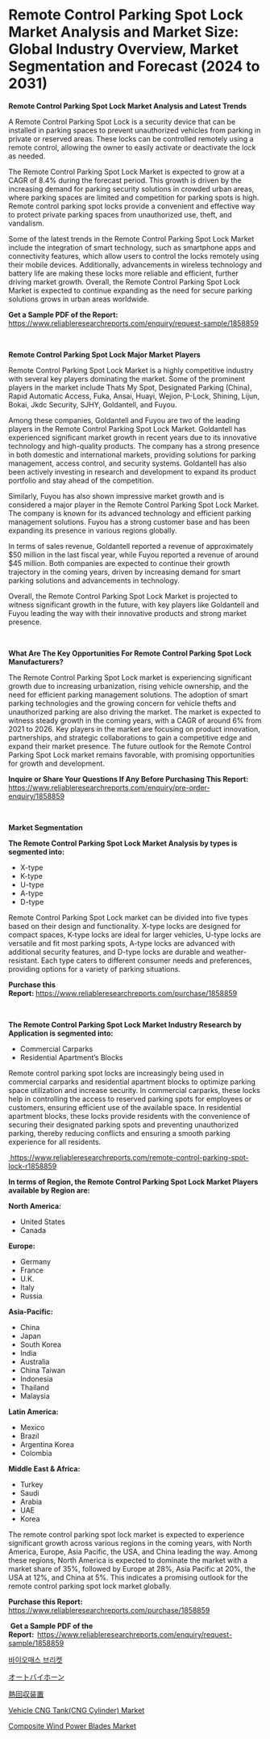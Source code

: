 <p><h1>Remote Control Parking Spot Lock Market Analysis and Market Size: Global Industry Overview, Market Segmentation and Forecast (2024 to 2031)</h1></p><p><strong>Remote Control Parking Spot Lock Market Analysis and Latest Trends</strong></p>
<p><p>A Remote Control Parking Spot Lock is a security device that can be installed in parking spaces to prevent unauthorized vehicles from parking in private or reserved areas. These locks can be controlled remotely using a remote control, allowing the owner to easily activate or deactivate the lock as needed.</p><p>The Remote Control Parking Spot Lock Market is expected to grow at a CAGR of 8.4% during the forecast period. This growth is driven by the increasing demand for parking security solutions in crowded urban areas, where parking spaces are limited and competition for parking spots is high. Remote control parking spot locks provide a convenient and effective way to protect private parking spaces from unauthorized use, theft, and vandalism.</p><p>Some of the latest trends in the Remote Control Parking Spot Lock Market include the integration of smart technology, such as smartphone apps and connectivity features, which allow users to control the locks remotely using their mobile devices. Additionally, advancements in wireless technology and battery life are making these locks more reliable and efficient, further driving market growth. Overall, the Remote Control Parking Spot Lock Market is expected to continue expanding as the need for secure parking solutions grows in urban areas worldwide.</p></p>
<p><strong>Get a Sample PDF of the Report:&nbsp;</strong> <a href="https://www.reliableresearchreports.com/enquiry/request-sample/1858859">https://www.reliableresearchreports.com/enquiry/request-sample/1858859</a></p>
<p>&nbsp;</p>
<p><strong>Remote Control Parking Spot Lock Major Market Players</strong></p>
<p><p>Remote Control Parking Spot Lock Market is a highly competitive industry with several key players dominating the market. Some of the prominent players in the market include Thats My Spot, Designated Parking (China), Rapid Automatic Access, Fuka, Ansai, Huayi, Wejion, P-Lock, Shining, Lijun, Bokai, Jkdc Security, SJHY, Goldantell, and Fuyou.</p><p>Among these companies, Goldantell and Fuyou are two of the leading players in the Remote Control Parking Spot Lock Market. Goldantell has experienced significant market growth in recent years due to its innovative technology and high-quality products. The company has a strong presence in both domestic and international markets, providing solutions for parking management, access control, and security systems. Goldantell has also been actively investing in research and development to expand its product portfolio and stay ahead of the competition.</p><p>Similarly, Fuyou has also shown impressive market growth and is considered a major player in the Remote Control Parking Spot Lock Market. The company is known for its advanced technology and efficient parking management solutions. Fuyou has a strong customer base and has been expanding its presence in various regions globally.</p><p>In terms of sales revenue, Goldantell reported a revenue of approximately $50 million in the last fiscal year, while Fuyou reported a revenue of around $45 million. Both companies are expected to continue their growth trajectory in the coming years, driven by increasing demand for smart parking solutions and advancements in technology.</p><p>Overall, the Remote Control Parking Spot Lock Market is projected to witness significant growth in the future, with key players like Goldantell and Fuyou leading the way with their innovative products and strong market presence.</p></p>
<p>&nbsp;</p>
<p><strong>What Are The Key Opportunities For Remote Control Parking Spot Lock Manufacturers?</strong></p>
<p><p>The Remote Control Parking Spot Lock market is experiencing significant growth due to increasing urbanization, rising vehicle ownership, and the need for efficient parking management solutions. The adoption of smart parking technologies and the growing concern for vehicle thefts and unauthorized parking are also driving the market. The market is expected to witness steady growth in the coming years, with a CAGR of around 6% from 2021 to 2026. Key players in the market are focusing on product innovation, partnerships, and strategic collaborations to gain a competitive edge and expand their market presence. The future outlook for the Remote Control Parking Spot Lock market remains favorable, with promising opportunities for growth and development.</p></p>
<p><strong>Inquire or Share Your Questions If Any Before Purchasing This Report:</strong> <a href="https://www.reliableresearchreports.com/enquiry/pre-order-enquiry/1858859">https://www.reliableresearchreports.com/enquiry/pre-order-enquiry/1858859</a></p>
<p>&nbsp;</p>
<p><strong>Market Segmentation</strong></p>
<p><strong>The Remote Control Parking Spot Lock Market Analysis by types is segmented into:</strong></p>
<p><ul><li>X-type</li><li>K-type</li><li>U-type</li><li>A-type</li><li>D-type</li></ul></p>
<p><p>Remote Control Parking Spot Lock market can be divided into five types based on their design and functionality. X-type locks are designed for compact spaces, K-type locks are ideal for larger vehicles, U-type locks are versatile and fit most parking spots, A-type locks are advanced with additional security features, and D-type locks are durable and weather-resistant. Each type caters to different consumer needs and preferences, providing options for a variety of parking situations.</p></p>
<p><strong>Purchase this Report:&nbsp;</strong><a href="https://www.reliableresearchreports.com/purchase/1858859">https://www.reliableresearchreports.com/purchase/1858859</a></p>
<p>&nbsp;</p>
<p><strong>The Remote Control Parking Spot Lock Market Industry Research by Application is segmented into:</strong></p>
<p><ul><li>Commercial Carparks</li><li>Residential Apartment’s Blocks</li></ul></p>
<p><p>Remote control parking spot locks are increasingly being used in commercial carparks and residential apartment blocks to optimize parking space utilization and increase security. In commercial carparks, these locks help in controlling the access to reserved parking spots for employees or customers, ensuring efficient use of the available space. In residential apartment blocks, these locks provide residents with the convenience of securing their designated parking spots and preventing unauthorized parking, thereby reducing conflicts and ensuring a smooth parking experience for all residents.</p></p>
<p><a href="https://www.reliableresearchreports.com/remote-control-parking-spot-lock-r1858859">&nbsp;https://www.reliableresearchreports.com/remote-control-parking-spot-lock-r1858859</a></p>
<p><strong>In terms of Region, the Remote Control Parking Spot Lock Market Players available by Region are:</strong></p>
<p>
    <p> <strong> North America: </strong>
        <ul>
            <li>United States</li>
            <li>Canada</li>
        </ul>
        </p> 
    <p> <strong> Europe: </strong>
        <ul>
            <li>Germany</li>
            <li>France</li>
            <li>U.K.</li>
            <li>Italy</li>
            <li>Russia</li>
        </ul>
        </p> 
    <p> <strong> Asia-Pacific: </strong>
        <ul>
            <li>China</li>
            <li>Japan</li>
            <li>South Korea</li>
            <li>India</li>
            <li>Australia</li>
            <li>China Taiwan</li>
            <li>Indonesia</li>
            <li>Thailand</li>
            <li>Malaysia</li>
        </ul>
        </p> 
    <p> <strong> Latin America: </strong>
        <ul>
            <li>Mexico</li>
            <li>Brazil</li>
            <li>Argentina Korea</li>
            <li>Colombia</li>
        </ul>
        </p> 
    <p> <strong> Middle East & Africa: </strong>
        <ul>
            <li>Turkey</li>
            <li>Saudi</li>
            <li>Arabia</li>
            <li>UAE</li>
            <li>Korea</li>
        </ul>
    </p>
    </p>
<p><p>The remote control parking spot lock market is expected to experience significant growth across various regions in the coming years, with North America, Europe, Asia Pacific, the USA, and China leading the way. Among these regions, North America is expected to dominate the market with a market share of 35%, followed by Europe at 28%, Asia Pacific at 20%, the USA at 12%, and China at 5%. This indicates a promising outlook for the remote control parking spot lock market globally.</p></p>
<p><strong>Purchase this Report: </strong><a href="https://www.reliableresearchreports.com/purchase/1858859">https://www.reliableresearchreports.com/purchase/1858859</a></p>
<p>&nbsp;<strong>Get a Sample PDF of the Report:&nbsp;&nbsp;</strong><a href="https://www.reliableresearchreports.com/enquiry/request-sample/1858859">https://www.reliableresearchreports.com/enquiry/request-sample/1858859</a></p>
<p><strong></strong></p>
<p><p><a href="https://github.com/vs10l4sfg5c/Market-Research-Report-List-1/blob/main/350832639586.md">바이오매스 브리켓</a></p><p><a href="https://github.com/cnnriuez22368/Market-Research-Report-List-1/blob/main/377143642975.md">オートバイホーン</a></p><p><a href="https://github.com/LeanneBruen2023/Market-Research-Report-List-1/blob/main/495706142976.md">熱回収装置</a></p><p><a href="https://github.com/jsmusil/Market-Research-Report-List-3/blob/main/vehicle-cng-tankcng-cylinder-market.md">Vehicle CNG Tank(CNG Cylinder) Market</a></p><p><a href="https://github.com/bmorecock/Market-Research-Report-List-3/blob/main/composite-wind-power-blades-market.md">Composite Wind Power Blades Market</a></p></p>